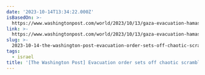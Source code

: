 ```yaml
---
date: '2023-10-14T13:34:22.000Z'
isBasedOn: >-
  https://www.washingtonpost.com/world/2023/10/13/gaza-evacuation-hamas-israel-invasion
link: >-
  https://www.washingtonpost.com/world/2023/10/13/gaza-evacuation-hamas-israel-invasion
slug: >-
  2023-10-14-the-washington-post-evacuation-order-sets-off-chaotic-scramble-as-gazans
tags:
  - israel
title: '[The Washington Post] Evacuation order sets off chaotic scramble as Gazans '
---
```



